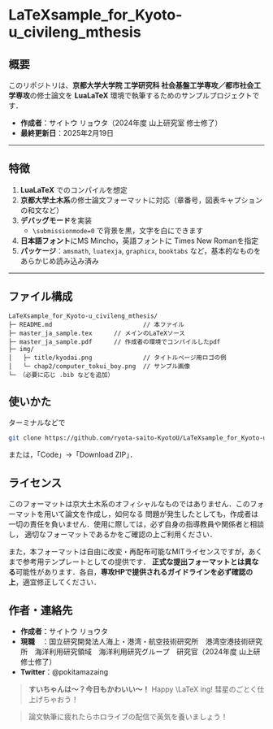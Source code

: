 # LaTeXsample_for_Kyoto-u_civileng_mthesis

## 概要
このリポジトリは、**京都大学大学院 工学研究科 社会基盤工学専攻／都市社会工学専攻**の修士論文を
**LuaLaTeX** 環境で執筆するためのサンプルプロジェクトです．

- **作成者**：サイトウ リョウタ（2024年度 山上研究室 修士修了）
- **最終更新日**：2025年2月19日

---

## 特徴
1. **LuaLaTeX** でのコンパイルを想定
2. **京都大学土木系**の修士論文フォーマットに対応（章番号，図表キャプションの和文など）
3. **デバッグモード**を実装
   - `\submissionmode=0` で背景を黒，文字を白にできます
4. **日本語フォント**にMS Mincho，英語フォントに Times New Romanを指定
5. **パッケージ**：`amsmath`, `luatexja`, `graphicx`, `booktabs` など，基本的なものをあらかじめ読み込み済み

---

## ファイル構成

```plaintext
LaTeXsample_for_Kyoto-u_civileng_mthesis/
├─ README.md                         // 本ファイル
├─ master_ja_sample.tex      // メインのLaTeXソース
├─ master_ja_sample.pdf      // 作成者の環境でコンパイルしたpdf
├─ img/
│   ├─ title/kyodai.png              // タイトルページ用ロゴの例
│   └─ chap2/computer_tokui_boy.png  // サンプル画像
└─ （必要に応じ .bib などを追加）
```

## 使いかた
ターミナルなどで
```bash
git clone https://github.com/ryota-saito-KyotoU/LaTeXsample_for_Kyoto-u_civileng_mthesis.git
```

または，「Code」→「Download ZIP」．

## ライセンス
このフォーマットは京大土木系のオフィシャルなものではありません．このフォーマットを用いて論文を作成し，如何なる
問題が発生したとしても，作成者は一切の責任を負いません．使用に際しては，必ず自身の指導教員や関係者と相談し，
適切なフォーマットであるかをご確認の上ご利用ください．

また，本フォーマットは自由に改変・再配布可能なMITライセンスですが，あくまで参考用テンプレートとしての提供です．
**正式な提出フォーマットとは異なる**可能性があります．各自，**専攻HPで提供されるガイドラインを必ず確認の上**，適宜修正してください．

## 作者・連絡先
- **作成者**：サイトウ リョウタ
- **現職**　：国立研究開発法人海上・港湾・航空技術研究所　港湾空港技術研究所　海洋利用研究領域　海洋利用研究グループ　研究官（2024年度 山上研修士修了）
- **Twitter**：@pokitamazaing

> **すいちゃんは～？今日もかわいい～！**
> Happy \LaTeX ing! 彗星のごとく仕上げちゃおう！

> 論文執筆に疲れたらホロライブの配信で英気を養いましょう！
